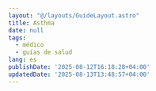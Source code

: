 ```yaml
---
layout: "@/layouts/GuideLayout.astro"
title: Asthma
date: null
tags:
  - médico
  - guías de salud
lang: es
publishDate: '2025-08-12T16:18:28+04:00'
updatedDate: '2025-08-13T13:48:57+04:00'
---
```



